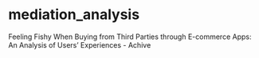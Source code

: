 # mediation_analysis
Feeling Fishy When Buying from Third Parties through E-commerce Apps: An Analysis of Users’ Experiences - Achive
